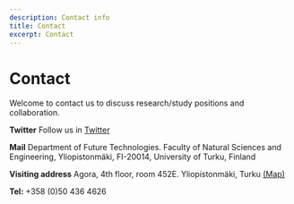 ```yaml
---
description: Contact info
title: Contact
excerpt: Contact
---
```





# Contact

Welcome to contact us to discuss research/study positions and collaboration.

**Twitter** Follow us in [Twitter](https://twitter.com/openreslabs)

**Mail** Department of Future Technologies. Faculty of Natural Sciences and Engineering, Yliopistonmäki, FI-20014, University of Turku, Finland

**Visiting address** Agora, 4th floor, room 452E. Yliopistonmäki, Turku <a href="http://www.utu.fi/en/university/contact/Pages/home.aspx">(Map)</a>

**Tel:** +358 (0)50 436 4626








